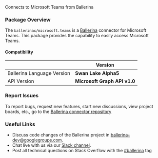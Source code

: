 Connects to Microsoft Teams from Ballerina

### Package Overview
The `ballerinax/microsoft.teams` is a [Ballerina](https://ballerina.io/) connector for Microsoft Teams.
This package provides the capability to easily access Microsoft Teams.

#### Compatibility
|                               | Version                       |
|-------------------------------|-------------------------------|
| Ballerina Language Version    | **Swan Lake Alpha5**          |
| API Version                   | **Microsoft Graph API v1.0**  |

### Report Issues
To report bugs, request new features, start new discussions, view project boards, etc., go to the [Ballerina connector repository](https://github.com/ballerina-platform/module-ballerinax-microsoft.teams)
### Useful Links
- Discuss code changes of the Ballerina project in [ballerina-dev@googlegroups.com](mailto:ballerina-dev@googlegroups.com).
- Chat live with us via our [Slack channel](https://ballerina.io/community/slack/).
- Post all technical questions on Stack Overflow with the [#ballerina](https://stackoverflow.com/questions/tagged/ballerina) tag
